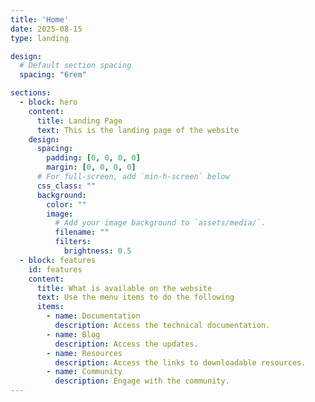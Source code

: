 ```yaml
---
title: 'Home'
date: 2025-08-15
type: landing

design:
  # Default section spacing
  spacing: "6rem"

sections:
  - block: hero
    content:
      title: Landing Page
      text: This is the landing page of the website
    design:
      spacing:
        padding: [0, 0, 0, 0]
        margin: [0, 0, 0, 0]
      # For full-screen, add `min-h-screen` below
      css_class: ""
      background:
        color: ""
        image:
          # Add your image background to `assets/media/`.
          filename: ""
          filters:
            brightness: 0.5
  - block: features
    id: features
    content:
      title: What is available on the website
      text: Use the menu items to do the following
      items:
        - name: Documentation
          description: Access the technical documentation.
        - name: Blog
          description: Access the updates.
        - name: Resources
          description: Access the links to downloadable resources. 
        - name: Community
          description: Engage with the community.
---
```

